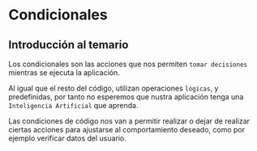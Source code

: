 # Condicionales

## Introducción al temario

Los condicionales son las acciones que nos permiten `tomar decisiones` mientras se ejecuta la aplicación.

Al igual que el resto del código, utilizan operaciones `lógicas`, y predefinidas, por tanto
no esperemos que nustra aplicación tenga una `Inteligencia Artificial` que aprenda.

Las condiciones de código nos van a permitir realizar o dejar de realizar ciertas acciones para ajustarse al
comportamiento deseado, como por ejemplo verificar datos del usuario.
